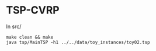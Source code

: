 # TSP-CVRP
In src/

    make clean && make
    java tsp/MainTSP -h1 ../../data/toy_instances/toy02.tsp

